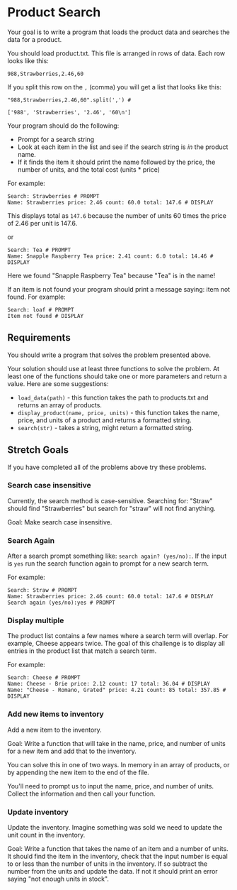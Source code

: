 # Product Search

Your goal is to write a program that loads the product data and searches the data for a product. 

You should load product.txt. This file is arranged in rows of data. Each row looks like this: 

```
988,Strawberries,2.46,60
```
If you split this row on the `,` (comma) you will get a list that looks like this: 

```
"988,Strawberries,2.46,60".split(',') # 

['988', 'Strawberries', '2.46', '60\n']
```

Your program should do the following: 

- Prompt for a search string
- Look at each item in the list and see if the search string is _in_ the product name. 
- If it finds the item it should print the name followed by the price, the number of units, and the total cost (units * price)

For example: 

```
Search: Strawberries # PROMPT
Name: Strawberries price: 2.46 count: 60.0 total: 147.6 # DISPLAY
```

This displays total as `147.6` because the number of units 60 times the price of 2.46 per unit is 147.6.

or 

```
Search: Tea # PROMPT
Name: Snapple Raspberry Tea price: 2.41 count: 6.0 total: 14.46 # DISPLAY
```

Here we found "Snapple Raspberry Tea" because "Tea" is in the name!

If an item is not found your program should print a message saying: item not found. For example: 

```
Search: loaf # PROMPT
Item not found # DISPLAY
```

## Requirements 

You should write a program that solves the problem presented above. 

Your solution should use at least three functions to solve the problem. At least one of the functions should take one or more parameters and return a value. Here are some suggestions: 

- `load_data(path)` - this function takes the path to products.txt and returns an array of products. 
- `display_product(name, price, units)` - this function takes the name, price, and units of a product and returns a formatted string. 
- `search(str)` - takes a string, might return a formatted string.

## Stretch Goals 

If you have completed all of the problems above try these problems. 

### Search case insensitive

Currently, the search method is case-sensitive. Searching for: "Straw" should find "Strawberries" but search for "straw" will not find anything. 

Goal: Make search case insensitive. 

### Search Again

After a search prompt something like: `search again? (yes/no):`. If the input is `yes` run the search function again to prompt for a new search term. 

For example: 

```
Search: Straw # PROMPT
Name: Strawberries price: 2.46 count: 60.0 total: 147.6 # DISPLAY
Search again (yes/no):yes # PROMPT
```

### Display multiple

The product list contains a few names where a search term will overlap. For example, Cheese appears twice. The goal of this challenge is to display all entries in the product list that match a search term. 

For example: 

```
Search: Cheese # PROMPT
Name: Cheese - Brie price: 2.12 count: 17 total: 36.04 # DISPLAY
Name: "Cheese - Romano, Grated" price: 4.21 count: 85 total: 357.85 # DISPLAY
```

### Add new items to inventory

Add a new item to the inventory. 

Goal: Write a function that will take in the name, price, and number of units for a new item and add that to the inventory.

You can solve this in one of two ways. In memory in an array of products, or by appending the new item to the end of the file.

You'll need to prompt us to input the name, price, and number of units. Collect the information and then call your function. 

### Update inventory

Update the inventory. Imagine something was sold we need to update the unit count in the inventory. 

Goal: Write a function that takes the name of an item and a number of units. It should find the item in the inventory, check that the input number is equal to or less than the number of units in the inventory. If so subtract the number from the units and update the data. If not it should print an error saying "not enough units in stock". 


